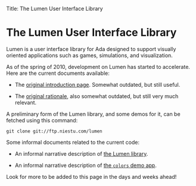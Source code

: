 Title: The Lumen User Interface Library

<h1 class="centered">The Lumen User Interface Library</h1>

Lumen is a user interface library for Ada designed to support visually oriented
applications such as games, simulations, and visualization.

As of the spring of 2010, development on Lumen has started to accelerate.
Here are the current documents available:

* The [original introduction page][intro].  Somewhat outdated, but still useful.

* The [original rationale][rat], also somewhat outdated, but still very much
  relevant.
  
A preliminary form of the Lumen library, and some demos for it, can be fetched
using this command:

    git clone git://ftp.niestu.com/lumen
    
Some informal documents related to the current code:

* An informal narrative description of [the Lumen library][nlumen].

* An informal narrative description of [the `colors` demo app][ncolors].

Look for more to be added to this page in the days and weeks ahead!

[intro]:     old-intro.html
[rat]:       rationale.html
[nlumen]:    narrative-lumen.html
[ncolors]:   narrative-colors.html
